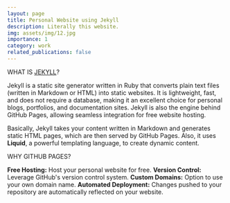 ```yaml
---
layout: page
title: Personal Website using Jekyll
description: Literally this website.
img: assets/img/12.jpg
importance: 1
category: work
related_publications: false
---
```


WHAT IS [JEKYLL](https://jekyllrb.com/)?

Jekyll is a static site generator written in Ruby that converts plain text files (written in Markdown or HTML) into static websites. It is lightweight, fast, and does not require a database, making it an excellent choice for personal blogs, portfolios, and documentation sites. Jekyll is also the engine behind GitHub Pages, allowing seamless integration for free website hosting.

Basically, Jekyll takes your content written in Markdown and generates static HTML pages, which are then served by GitHub Pages. Also, it uses **Liquid**, a powerful templating language, to create dynamic content.

WHY GITHUB PAGES?

**Free Hosting:** Host your personal website for free.
**Version Control:** Leverage GitHub's version control system.
**Custom Domains:** Option to use your own domain name.
**Automated Deployment:** Changes pushed to your repository are automatically reflected on your website.